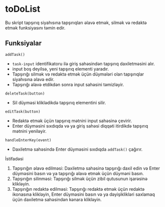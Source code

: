# toDoList
Bu skript tapşırıq siyahısına tapşırıqları əlavə etmək, silmək və redaktə etmək funksiyasını təmin edir.

## Funksiyalar

 `addTask()`
- `task-input` identifikatoru ilə giriş sahəsindən tapşırıq daxiletməsini alır.
- input boş deyilsə, yeni tapşırıq elementi yaradır.
- Tapşırığı silmək və redaktə etmək üçün düymələri olan tapşırıqlar siyahısına əlavə edir.
- Tapşırığı əlavə etdikdən sonra input sahəsini təmizləyir.

`deleteTask(button)`
- Sil düyməsi kliklədikdə tapşırıq elementini silir.

 `editTask(button)`
- Redaktə etmək üçün tapşırıq mətnini input sahəsinə çevirir.
- Enter düyməsini sıxdıqda və ya giriş sahəsi diqqəti itirdikdə tapşırıq mətnini yeniləyir.

 `handleEnterKey(event)`
- Daxiletmə sahəsində Enter düyməsini sıxdıqda `addTask()` çağırır.

 İstifadəsi
1. Tapşırığın əlavə edilməsi: Daxiletmə sahəsinə tapşırığı daxil edin və Enter düyməsini basın və ya tapşırığı əlavə etmək üçün düyməni basın.
2. Tapşırığın silinməsi: Tapşırığı silmək üçün zibil qutusunun işarəsinə klikləyin.
3. Tapşırığın redaktə edilməsi: Tapşırığı redaktə etmək üçün redaktə ikonasına klikləyin, Enter düyməsini basın və ya dəyişiklikləri saxlamaq üçün daxiletmə sahəsindən kənara klikləyin.
